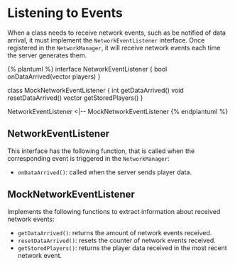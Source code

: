 # Listening to Events
When a class needs to receive network events, such as be notified of data arrival, it must implement the `NetworkEventListener` interface. Once registered in the `NetworkManager`, it will receive network events each time the server generates them.

{% plantuml %}
interface NetworkEventListener {
bool onDataArrived(vector<Player> players)
}

class MockNetworkEventListener {
int getDataArrived()
void resetDataArrived()
vector<Player> getStoredPlayers()
}

NetworkEventListener <|-- MockNetworkEventListener
{% endplantuml %}

## NetworkEventListener
This interface has the following function, that is called when the corresponding event is triggered in the `NetworkManager`:

* `onDataArrived()`: called when the server sends player data.


## MockNetworkEventListener
Implements the following functions to extract information about received network events:

* `getDataArrived()`: returns the amount of network events received.
* `resetDataArrived()`: resets the counter of network events received.
* `getStoredPlayers()`: returns the player data received in the most recent network event.
